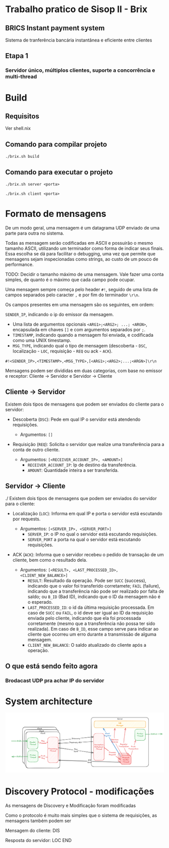 # Trabalho pratico de Sisop II - Brix

## BRICS Instant payment system

Sistema de tranferência bancária instantânea e eficiente entre clientes

## Etapa 1

### Servidor único, múltiplos clientes, suporte a concorrência e multi-thread

# Build

## Requisitos

Ver shell.nix

## Comando para compilar projeto

```
./brix.sh build
```

## Comando para executar o projeto

```
./brix.sh server <porta>
```

```
./brix.sh client <porta>
```

# Formato de mensagens

De um modo geral, uma mensagem é um datagrama UDP enviado de uma parte para outra no sistema.

Todas as mensagem serão codificadas em ASCII e possuirão o mesmo tamanho ASCII, utilizando um terminador como forma de indicar seus finais. Essa escolha se dá para facilitar o debugging, uma vez que permite que mensagens sejam inspecionadas como strings, ao custo de um pouco de performance.

TODO: Decidir o tamanho máximo de uma mensagem. Vale fazer uma conta simples, de quanto é o máximo que cada campo pode ocupar.

Uma mensagem sempre começa pelo header `#!`, seguido de uma lista de campos separados pelo caracter `,` e por fim do terminador `\r\n`.

Os campos presentes em uma mensagem são os seguintes, em ordem:

 `SENDER_IP`, indicando o ip do emissor da mensagem.
- Uma lista de argumentos opcionais `<ARG1>;<ARG2>; ...; <ARGN>`, encapsulada em chaves `[]` e com argumentos separados por `;`.
- `TIMESTAMP`, indicando quando a mensagem foi enviada, e codificada como uma UNIX timestamp.
- `MSG_TYPE`, indicando qual o tipo de mensagem (descoberta - `DSC`, localização - `LOC`, requisição - `REQ` ou ack - `ACK`).

`#!<SENDER_IP>,<TIMESTAMP>,<MSG_TYPE>,[<ARG1>;<ARG2>;...;<ARGN>]\r\n`

Mensagens podem ser divididas em duas categorias, com base no emissor e receptor: Cliente -> Servidor e Servidor -> Cliente

## Cliente -> Servidor

Existem dois tipos de mensagens que podem ser enviados do cliente para o servidor:

- Descoberta (`DSC`): Pede em qual IP o servidor está atendendo requisições.
    - Argumentos: `[]`

- Requisição (`REQ`): Solicita o servidor que realize uma transferência para a conta de outro cliente.
    - Argumentos:  `[<RECEIVER_ACCOUNT_IP>, <AMOUNT>]`
        - `RECEIVER_ACCOUNT_IP`: Ip de destino da transferência.
        - `AMOUNT`: Quantidade inteira a ser transferida.

## Servidor -> Cliente
./
Existem dois tipos de mensagens que podem ser enviados do servidor para o cliente:

- Localização (`LOC`): Informa em qual IP e porta o servidor está escutando por requests.
    - Argumentos: `[<SERVER_IP>, <SERVER_PORT>]`
        - `SERVER_IP`: o IP no qual o servidor está escutando requisições.
        - `SERVER_PORT` a porta na qual o servidor está escutando requisições.

- ACK (`ACK`): Informa que o servidor recebeu o pedido de transação de um cliente, bem como o resultado dela.
    - Argumentos: `[<RESULT>, <LAST_PROCESSED_ID>, <CLIENT_NEW_BALANCE>] `
        - `RESULT`: Resultado da operação. Pode ser `SUCC` (success), indicando que o valor foi transferido corretamete; `FAIL` (failure), indicando que a transferência não pode ser realizado por falta de saldo; ou `B_ID` (Bad ID), indicando que o ID da mensagem não é o esperado.
        - `LAST_PROCESSED_ID`: o id da última requisição processada. Em caso de `SUCC` ou `FAIL`, o id deve ser igual ao ID da requisição enviada pelo cliente, indicando que ela foi processada corretamente (mesmo que a transferência não possa ter sido realizada). Em caso de `B_ID`, esse campo serve para indicar ao cliente que ocorreu um erro durante a transmissão de alguma mensagem.
        - `CLIENT_NEW_BALANCE`: O saldo atualizado do cliente após a operação.

## O que está sendo feito agora

### Brodacast UDP pra achar IP do servidor

# System architecture
![system architecture](docs/architecture.png)



# Discovery Protocol - modificações

As mensagens de Discovery e Modificação foram modificadas

Como o protocolo é muito mais simples que o sistema de requisições, as mensagens também podem ser

Mensagem do cliente: DIS

Resposta do servidor: LOC <ip> <port> END
